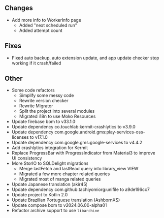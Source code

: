 <!-- Formatting
## Additions  ?? New features

## Changes  ?? Behaviour changes

## Fixes  ?? Bugfixes

## Other  ?? Technical stuff, what happened behind the scene
-->
## Changes
- Add more info to WorkerInfo page
  - Added "next scheduled run"
  - Added attempt count

## Fixes
- Fixed auto backup, auto extension update, and app update checker stop working
  if it crash/failed

## Other
- Some code refactors
  - Simplify some messy code
  - Rewrite version checker
  - Rewrite Migrator
  - Split the project into several modules
  - Migrated i18n to use Moko Resources
- Update firebase bom to v33.1.0
- Update dependency co.touchlab:kermit-crashlytics to v3.9.0
- Update dependency com.google.android.gms:play-services-oss-licenses to v17.1.0
- Update dependency com.google.gms:google-services to v4.4.2
- Add crashlytics integration for Kermit
- Replace ProgressBar with ProgressIndicator from Material3 to improve UI consistency
- More StorIO to SQLDelight migrations
  - Merge lastFetch and lastRead query into library_view VIEW
  - Migrated a few more chapter related queries
  - Migrated most of manga related queries
- Update Japanese translation (akir45)
- Update dependency com.github.tachiyomiorg:unifile to a9de196cc7
- Update project to Kotlin 2.0
- Update Brazilian Portuguese translation (AshbornXS)
- Update compose bom to v2024.06.00-alpha01
- Refactor archive support to use `libarchive`
